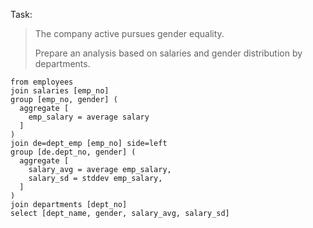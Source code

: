 Task:

> The company active pursues gender equality.
>
> Prepare an analysis based on salaries and gender distribution by departments.

```prql
from employees
join salaries [emp_no]
group [emp_no, gender] (
  aggregate [
    emp_salary = average salary
  ]
)
join de=dept_emp [emp_no] side=left
group [de.dept_no, gender] (
  aggregate [
    salary_avg = average emp_salary,
    salary_sd = stddev emp_salary,
  ]
)
join departments [dept_no]
select [dept_name, gender, salary_avg, salary_sd]
```
